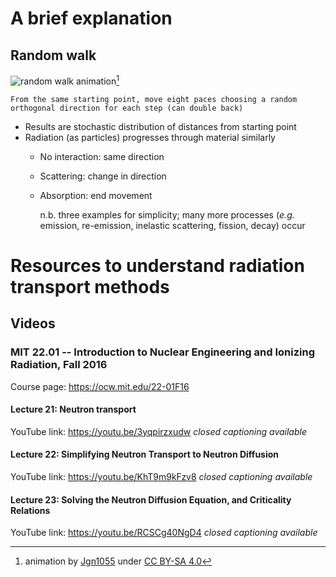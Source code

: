 # A brief explanation
## Random walk
![random walk animation](https://upload.wikimedia.org/wikipedia/commons/9/9b/Random_Walk_Simulator.gif)[^1]

[^1]:animation by [Jgn1055](https://en.wikipedia.org/wiki/File:Random_Walk_Simulator.gif) under [CC BY-SA 4.0](https://creativecommons.org/licenses/by-sa/4.0/deed.en)

` From the same starting point, move eight paces choosing a random orthogonal direction for each step (can double back) `
+ Results are stochastic distribution of distances from starting point
+ Radiation (as particles) progresses through material similarly
  - No interaction: same direction
  - Scattering: change in direction
  - Absorption: end movement
  
	n.b. three examples for simplicity; many more processes (_e.g._ emission, re-emission, inelastic scattering, fission, decay) occur



# Resources to understand radiation transport methods
## Videos
### MIT 22.01 -- Introduction to Nuclear Engineering and Ionizing Radiation, Fall 2016
Course page: <https://ocw.mit.edu/22-01F16>
#### Lecture 21: Neutron transport
YouTube link: <https://youtu.be/3yqpirzxudw>  *closed captioning available*
#### Lecture 22: Simplifying Neutron Transport to Neutron Diffusion
YouTube link: <https://youtu.be/KhT9m9kFzv8>  *closed captioning available*
#### Lecture 23: Solving the Neutron Diffusion Equation, and Criticality Relations
YouTube link: <https://youtu.be/RCSCg40NgD4>  *closed captioning available*

